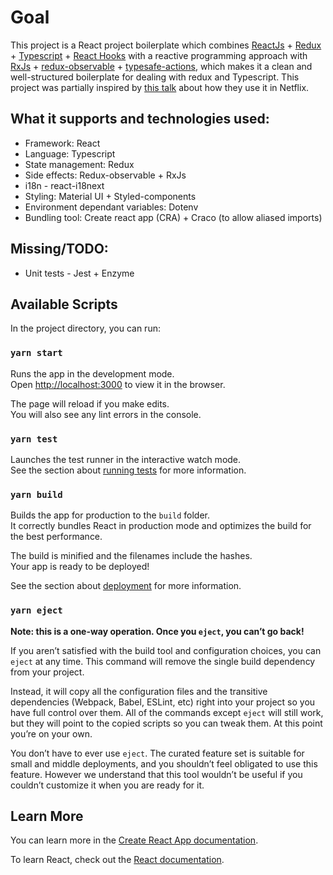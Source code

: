 # Goal

This project is a React project boilerplate which combines [ReactJs](https://reactjs.org/) + [Redux](https://redux.js.org/) + [Typescript](https://www.typescriptlang.org/) + [React Hooks](https://reactjs.org/docs/hooks-intro.html) with a reactive programming approach with [RxJs](https://rxjs-dev.firebaseapp.com/) + [redux-observable](https://redux-observable.js.org/) + [typesafe-actions](https://github.com/piotrwitek/typesafe-actions), which makes it a clean and well-structured boilerplate for dealing with redux and Typescript. This project was partially inspired by [this talk](https://www.youtube.com/watch?v=AslncyG8whg) about how they use it in Netflix.

## What it supports and technologies used:
- Framework: React
- Language: Typescript
- State management: Redux
- Side effects: Redux-observable + RxJs
- i18n - react-i18next
- Styling: Material UI + Styled-components
- Environment dependant variables: Dotenv
- Bundling tool: Create react app (CRA) + Craco (to allow aliased imports)

## Missing/TODO:
- Unit tests - Jest + Enzyme

## Available Scripts

In the project directory, you can run:

### `yarn start`

Runs the app in the development mode.<br />
Open [http://localhost:3000](http://localhost:3000) to view it in the browser.

The page will reload if you make edits.<br />
You will also see any lint errors in the console.

### `yarn test`

Launches the test runner in the interactive watch mode.<br />
See the section about [running tests](https://facebook.github.io/create-react-app/docs/running-tests) for more information.

### `yarn build`

Builds the app for production to the `build` folder.<br />
It correctly bundles React in production mode and optimizes the build for the best performance.

The build is minified and the filenames include the hashes.<br />
Your app is ready to be deployed!

See the section about [deployment](https://facebook.github.io/create-react-app/docs/deployment) for more information.

### `yarn eject`

**Note: this is a one-way operation. Once you `eject`, you can’t go back!**

If you aren’t satisfied with the build tool and configuration choices, you can `eject` at any time. This command will remove the single build dependency from your project.

Instead, it will copy all the configuration files and the transitive dependencies (Webpack, Babel, ESLint, etc) right into your project so you have full control over them. All of the commands except `eject` will still work, but they will point to the copied scripts so you can tweak them. At this point you’re on your own.

You don’t have to ever use `eject`. The curated feature set is suitable for small and middle deployments, and you shouldn’t feel obligated to use this feature. However we understand that this tool wouldn’t be useful if you couldn’t customize it when you are ready for it.

## Learn More

You can learn more in the [Create React App documentation](https://facebook.github.io/create-react-app/docs/getting-started).

To learn React, check out the [React documentation](https://reactjs.org/).
